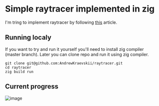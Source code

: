 # Simple raytracer implemented in zig

I'm tring to implement raytracer by following [this](https://matklad.github.io/2022/12/31/raytracer-construction-kit.html) article.

## Running localy 

If you want to try and run it yourself you'll need to install zig compiler (master branch).
Later you can clone repo and run it using zig compiler.
```nushell
git clone git@github.com:AndrewKraevskii/raytracer.git
cd raytracer
zig build run
```

## Current progress
![image](https://github.com/AndrewKraevskii/raytracer/assets/75577902/032f142f-b6a4-4344-b229-8a67deea6478)

